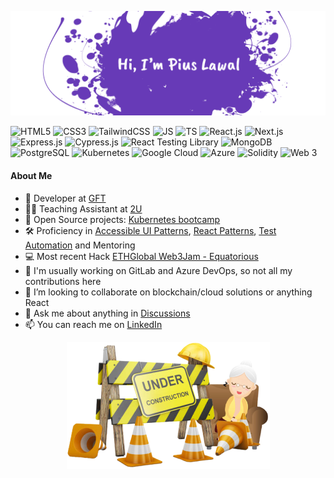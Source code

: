 <p align="center" width="100%">
  <img alt="Hi, I'm Pius Lawal aka Piouson" src="assets/banner.png">
  <div>
    <img alt="HTML5" src="https://img.shields.io/static/v1?message=html&logo=html5&labelColor=5c5c5c&color=1182c3&logoColor=white&label=%20&style=plastic">
    <img alt="CSS3" src="https://img.shields.io/static/v1?message=css&logo=css3&labelColor=5c5c5c&color=1182c3&logoColor=white&label=%20&style=plastic">
    <img alt="TailwindCSS" src="https://img.shields.io/static/v1?message=tailwindcss&logo=tailwindcss&labelColor=5c5c5c&color=1182c3&logoColor=white&label=%20&style=plastic">
    <img alt="JS" src="https://img.shields.io/static/v1?message=javascript&logo=javascript&labelColor=5c5c5c&color=1182c3&logoColor=white&label=%20&style=plastic">
    <img alt="TS" src="https://img.shields.io/static/v1?message=typescript&logo=typescript&labelColor=5c5c5c&color=1182c3&logoColor=white&label=%20&style=plastic">
    <img alt="React.js" src="https://img.shields.io/static/v1?message=react&logo=react&labelColor=5c5c5c&color=1182c3&logoColor=white&label=%20&style=plastic">
    <img alt="Next.js" src="https://img.shields.io/static/v1?message=next&logo=nextdotjs&labelColor=5c5c5c&color=1182c3&logoColor=white&label=%20&style=plastic">
    <img alt="Express.js" src="https://img.shields.io/static/v1?message=express&logo=nodedotjs&labelColor=5c5c5c&color=1182c3&logoColor=white&label=%20&style=plastic">
    <img alt="Cypress.js" src="https://img.shields.io/static/v1?message=cypress&logo=cypress&labelColor=5c5c5c&color=1182c3&logoColor=white&label=%20&style=plastic">
    <img alt="React Testing Library" src="https://img.shields.io/static/v1?message=react%20testing%20library&logo=testing-library&labelColor=5c5c5c&color=1182c3&logoColor=white&label=%20&style=plastic">
    <img alt="MongoDB" src="https://img.shields.io/static/v1?message=mongodb&logo=mongodb&labelColor=5c5c5c&color=1182c3&logoColor=white&label=%20&style=plastic">
    <img alt="PostgreSQL" src="https://img.shields.io/static/v1?message=postgresql&logo=postgresql&labelColor=5c5c5c&color=1182c3&logoColor=white&label=%20&style=plastic">
    <img alt="Kubernetes" src="https://img.shields.io/static/v1?message=kubernetes&logo=kubernetes&labelColor=5c5c5c&color=1182c3&logoColor=white&label=%20&style=plastic">
    <img alt="Google Cloud" src="https://img.shields.io/static/v1?message=google%20cloud&logo=google-cloud&labelColor=5c5c5c&color=1182c3&logoColor=white&label=%20&style=plastic">
    <img alt="Azure" src="https://img.shields.io/static/v1?message=azure&logo=microsoft-azure&labelColor=5c5c5c&color=1182c3&logoColor=white&label=%20&style=plastic">
    <img alt="Solidity" src="https://img.shields.io/static/v1?message=solidity&logo=solidity&labelColor=5c5c5c&color=1182c3&logoColor=white&label=%20&style=plastic">
    <img alt="Web 3" src="https://img.shields.io/static/v1?message=web3&logo=web3dotjs&labelColor=5c5c5c&color=1182c3&logoColor=white&label=%20&style=plastic">
  </div>
</p>

#### About Me

- 💼 Developer at [GFT](https://gft.com/uk)
- 👨‍🏫 Teaching Assistant at [2U](https://2u.com/)
- 💞 Open Source projects: [Kubernetes bootcamp](https://github.com/piouson/kubernetes-bootcamp)
- 🛠️ Proficiency in [Accessible UI Patterns](https://www.w3.org/WAI/ARIA/apg/patterns/), [React Patterns](https://reactpatterns.com/), [Test Automation](https://testautomationu.applitools.com/learningpaths.html) and Mentoring
- 💻 Most recent Hack [ETHGlobal Web3Jam - Equatorious](https://showcase.ethglobal.com/web3jam/equatorious)
- 🔭 I'm usually working on GitLab and Azure DevOps, so not all my contributions here
- 👯 I’m looking to collaborate on blockchain/cloud solutions or anything React
- 💬 Ask me about anything in [Discussions](https://github.com/piouson/piouson/discussions/1)
- 📫 You can reach me on [LinkedIn](https://www.linkedin.com/in/piouson)

<p align="center" width="100%">
  <img alt="Developer under construction" src="assets/under-construction.png">
</p>
